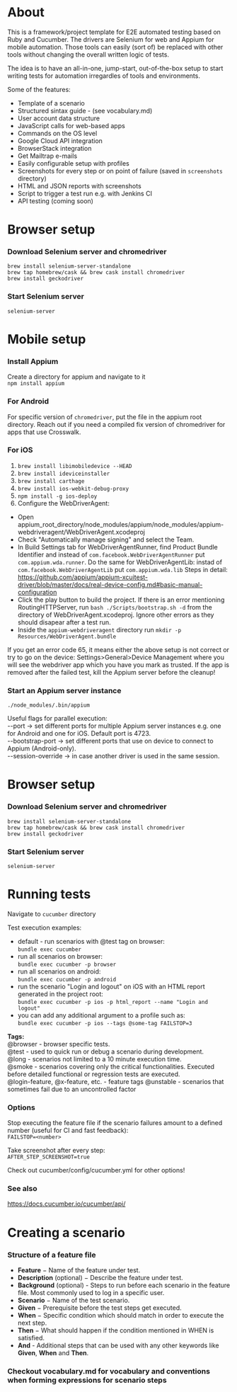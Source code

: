 # About  
This is a framework/project template for E2E automated testing based on Ruby and Cucumber. The drivers are Selenium for web and Appium for mobile automation. Those tools can easily (sort of) be replaced with other tools without changing the overall written logic of tests.  

The idea is to have an all-in-one, jump-start, out-of-the-box setup to start writing tests for automation irregardles of tools and environments.

Some of the features:  
* Template of a scenario
* Structured sintax guide - (see vocabulary.md)
* User account data structure
* JavaScript calls for web-based apps
* Commands on the OS level
* Google Cloud API integration
* BrowserStack integration
* Get Mailtrap e-mails
* Easily configurable setup with profiles
* Screenshots for every step or on point of failure (saved in `screenshots` directory)  
* HTML and JSON reports with screenshots
* Script to trigger a test run e.g. with Jenkins CI
* API testing (coming soon)
  
# Browser setup
### Download Selenium server and chromedriver
`brew install selenium-server-standalone`  
`brew tap homebrew/cask && brew cask install chromedriver`  
`brew install geckodriver`  

### Start Selenium server
`selenium-server`

# Mobile setup
### Install Appium
Create a directory for appium and navigate to it  
`npm install appium`  

### For Android
For specific version of `chromedriver`, put the file in the appium root directory. Reach out if you need a compiled fix version of chromedriver for apps that use Crosswalk.  

### For iOS
1. `brew install libimobiledevice --HEAD`  
2. `brew install ideviceinstaller`  
3. `brew install carthage`  
4. `brew install ios-webkit-debug-proxy`
4. `npm install -g ios-deploy`  
5. Configure the WebDriverAgent:  
- Open appium_root_directory/node_modules/appium/node_modules/appium-webdriveragent/WebDriverAgent.xcodeproj  
- Check "Automatically manage signing" and select the Team.  
- In Build Settings tab for WebDriverAgentRunner, find Product Bundle Identifier and instead of `com.facebook.WebDriverAgentRunner` put `com.appium.wda.runner`. Do the same for WebDriverAgentLib: instad of `com.facebook.WebDriverAgentLib` put `com.appium.wda.lib`
Steps in detail: https://github.com/appium/appium-xcuitest-driver/blob/master/docs/real-device-config.md#basic-manual-configuration  
- Click the play button to build the project. If there is an error mentioning RoutingHTTPServer, run `bash ./Scripts/bootstrap.sh -d` from the directory of WebDriverAgent.xcodeproj. Ignore other errors as they should disapear after a test run.  
- Inside the `appium-webdriveragent` directory run `mkdir -p Resources/WebDriverAgent.bundle`  
  
If you get an error code 65, it means either the above setup is not correct or try to go on the device: Settings>General>Device Management where you will see the webdriver app which you have you mark as trusted. If the app is removed after the failed test, kill the Appium server before the cleanup!
  
### Start an Appium server instance
`./node_modules/.bin/appium`  
  
  Useful flags for parallel execution:  
  --port -> set different ports for multiple Appium server instances e.g. one for Android and one for iOS. Default port is 4723.  
  --bootstrap-port -> set different ports that use on device to connect to Appium (Android-only).  
  --session-override -> in case another driver is used in the same session.  
  
# Browser setup
### Download Selenium server and chromedriver
`brew install selenium-server-standalone`  
`brew tap homebrew/cask && brew cask install chromedriver`  
`brew install geckodriver`  

### Start Selenium server
`selenium-server`

# Running tests
  
Navigate to `cucumber` directory  
  
Test execution examples:  

* default - run scenarios with @test tag on browser:  
`bundle exec cucumber`  
* run all scenarios on browser:  
`bundle exec cucumber -p browser` 
* run all scenarios on android:  
`bundle exec cucumber -p android` 
* run the scenario "Login and logout" on iOS with an HTML report generated in the project root:  
`bundle exec cucumber -p ios -p html_report --name "Login and logout"`   
* you can add any additional argument to a profile such as:  
`bundle exec cucumber -p ios --tags @some-tag FAILSTOP=3`   

**Tags:**  
@browser - browser specific tests.  
@test - used to quick run or debug a scenario during development.  
@long - scenarios not limited to a 10 minute execution time.  
@smoke - scenarios covering only the critical functionalities. Executed before detailed functional or regression tests are executed.  
@login-feature, @x-feature, etc. - feature tags 
@unstable - scenarios that sometimes fail due to an uncontrolled factor

### Options  
Stop executing the feature file if the scenario failures amount to a defined number (useful for CI and fast feedback):  
`FAILSTOP=<number>`  
  
Take screenshot after every step:  
`AFTER_STEP_SCREENSHOT=true`  
  
Check out cucumber/config/cucumber.yml for other options!
  
### See also
https://docs.cucumber.io/cucumber/api/

# Creating a scenario
### Structure of a feature file
* **Feature** − Name of the feature under test.  
* **Description** (optional) − Describe the feature under test.
* **Background** (optional) - Steps to run before each scenario in the feature file. Most commonly used to log in a specific user.
* **Scenario** − Name of the test scenario.
* **Given** − Prerequisite before the test steps get executed.
* **When** − Specific condition which should match in order to execute the next step.
* **Then** − What should happen if the condition mentioned in WHEN is satisfied.
* **And** - Additional steps that can be used with any other keywords like **Given**, **When** and **Then**. 

### Checkout vocabulary.md for vocabulary and conventions when forming expressions for scenario steps
